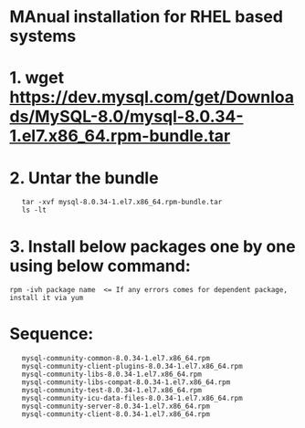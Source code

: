# MAnual installation for RHEL based systems

# 1. wget https://dev.mysql.com/get/Downloads/MySQL-8.0/mysql-8.0.34-1.el7.x86_64.rpm-bundle.tar

# 2. Untar the bundle
       tar -xvf mysql-8.0.34-1.el7.x86_64.rpm-bundle.tar
       ls -lt

# 3. Install below packages one by one using below command:

    rpm -ivh package name  <= If any errors comes for dependent package, install it via yum

# Sequence:

       mysql-community-common-8.0.34-1.el7.x86_64.rpm
       mysql-community-client-plugins-8.0.34-1.el7.x86_64.rpm
       mysql-community-libs-8.0.34-1.el7.x86_64.rpm
       mysql-community-libs-compat-8.0.34-1.el7.x86_64.rpm
       mysql-community-test-8.0.34-1.el7.x86_64.rpm
       mysql-community-icu-data-files-8.0.34-1.el7.x86_64.rpm
       mysql-community-server-8.0.34-1.el7.x86_64.rpm
       mysql-community-client-8.0.34-1.el7.x86_64.rpm


